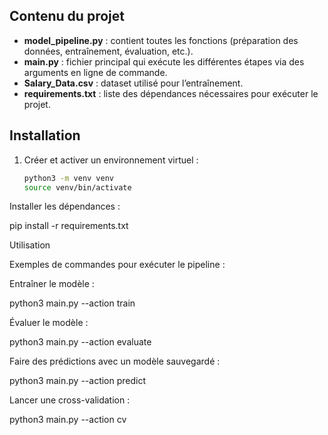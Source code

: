 ## Contenu du projet
- **model_pipeline.py** : contient toutes les fonctions (préparation des données, entraînement, évaluation, etc.).
- **main.py** : fichier principal qui exécute les différentes étapes via des arguments en ligne de commande.
- **Salary_Data.csv** : dataset utilisé pour l’entraînement.
- **requirements.txt** : liste des dépendances nécessaires pour exécuter le projet.

## Installation
1. Créer et activer un environnement virtuel :
   ```bash
   python3 -m venv venv
   source venv/bin/activate
Installer les dépendances :

pip install -r requirements.txt

Utilisation

Exemples de commandes pour exécuter le pipeline :

Entraîner le modèle :

python3 main.py --action train


Évaluer le modèle :

python3 main.py --action evaluate


Faire des prédictions avec un modèle sauvegardé :

python3 main.py --action predict


Lancer une cross-validation :

python3 main.py --action cv
